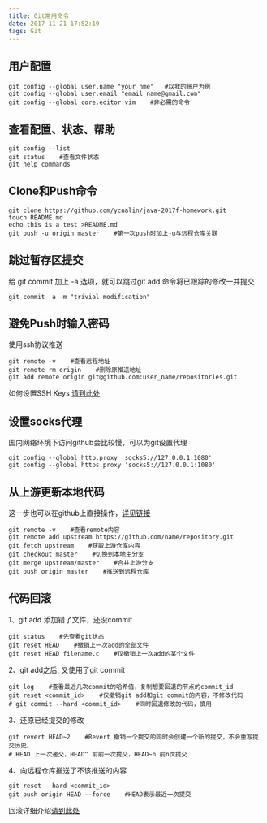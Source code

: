 ```yaml
---
title: Git常用命令
date: 2017-11-21 17:52:19
tags: Git
---
```


## 用户配置
```shell
git config --global user.name "your nme"   #以我的账户为例
git config --global user.email "email_name@gmail.com"
git config --global core.editor vim    #非必需的命令
```
## 查看配置、状态、帮助
```shell
git config --list
git status    #查看文件状态
git help commands
```
## Clone和Push命令
```shell
git clone https://github.com/ycnalin/java-2017f-homework.git
touch README.md
echo this is a test >README.md
git push -u origin master    #第一次push时加上-u与远程仓库关联
```
## 跳过暂存区提交
给 git commit 加上 -a 选项，就可以跳过git add 命令将已跟踪的修改一并提交
```shell
git commit -a -m "trivial modification"
```
## 避免Push时输入密码
使用ssh协议推送
```shell
git remote -v    #查看远程地址
git remote rm origin    #删除原推送地址
git add remote origin git@github.com:user_name/repositories.git
```
如何设置SSH Keys [请到此处](https://www.digitalocean.com/community/tutorials/how-to-set-up-ssh-keys--2 "请到此处")
## 设置socks代理
国内网络环境下访问github会比较慢，可以为git设置代理
```shell
git config --global http.proxy 'socks5://127.0.0.1:1080'
git config --global https.proxy 'socks5://127.0.0.1:1080'
```
## 从上游更新本地代码
这一步也可以在github上直接操作，[详见链接](https://jinlong.github.io/2015/10/12/syncing-a-fork/ "详见链接")
```shell
git remote -v    #查看remote内容
git remote add upstream https://github.com/name/repository.git
git fetch upstream    #获取上游仓库内容
git checkout master    #切换到本地主分支
git merge upstream/master    #合并上游分支
git push origin master    #推送到远程仓库
```
## 代码回滚

1、git add 添加错了文件，还没commit
```shell
git status    #先查看git状态
git reset HEAD    #撤销上一次add的全部文件
git reset HEAD filename.c    #仅撤销上一次add的某个文件
```
2、git add之后, 又使用了git commit
```shell
git log    #查看最近几次commit的哈希值，复制想要回退的节点的commit_id
git reset <commit_id>    #仅撤销git add和git commit的内容，不修改代码
# git commit --hard <commit_id>    #同时回退修改的代码，慎用
```
3、还原已经提交的修改
```shell
git revert HEAD~2    #Revert 撤销一个提交的同时会创建一个新的提交，不会重写提交历史。
# HEAD 上一次递交，HEAD^ 前前一次提交，HEAD~n 前n次提交
```
4、向远程仓库推送了不该推送的内容
```shell
git reset --hard <commit_id>
git push origin HEAD --force    #HEAD表示最近一次提交
```
回滚详细介绍[请到此处](https://github.com/geeeeeeeeek/git-recipes/wiki/5.2-%E4%BB%A3%E7%A0%81%E5%9B%9E%E6%BB%9A%EF%BC%9AReset%E3%80%81Checkout%E3%80%81Revert-%E7%9A%84%E9%80%89%E6%8B%A9 "转至此处")


